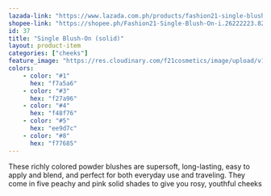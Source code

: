 ```yaml
---
lazada-link: "https://www.lazada.com.ph/products/fashion21-single-blush-on-i254100487-s349009829.html?spm=a2o4l.seller.list.18.6f7a6cc9qQHiAY&mp=1"
shopee-link: "https://shopee.ph/Fashion21-Single-Blush-On-i.26222223.826165428"
id: 37
title: "Single Blush-On (solid)"
layout: product-item
categories: ["cheeks"]
feature_image: "https://res.cloudinary.com/f21cosmetics/image/upload/v1597996195/single-blush_hdpcqe.jpg"
colors:
    - color: "#1"
      hex: "f7a5a6"
    - color: "#3"
      hex: "f27a96"
    - color: "#4"
      hex: "f48f76"
    - color: "#5"
      hex: "ee9d7c"
    - color: "#8"
      hex: "f77685"
---
```

These richly colored powder blushes are supersoft, long-lasting, easy to apply and blend, and perfect for both everyday use and traveling. They come in five peachy and pink solid shades to give you rosy, youthful cheeks
